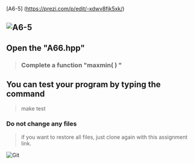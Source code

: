 [A6-5] (https://prezi.com/p/edit/-xdwv8fik5xk/)

## ![A6-5](https://nimbus-screenshots.s3.amazonaws.com/s/15bcc3037afb03301dd54debc75fba8d.png)

## Open the "A66.hpp"

> ### Complete a function "maxmin( ) "

## You can test your program by typing the command

> make test

### Do not change any files

> if you want to restore all files, just clone again with this assignment link.

![Git](https://pics.me.me/thumb_git-repo-git-pull-git-merge-conflict-gilt-62023821.png)
